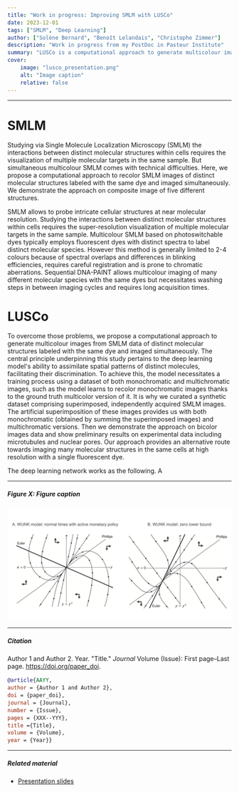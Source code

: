 ```yaml
---
title: "Work in progress: Improving SMLM with LUSCo" 
date: 2023-12-01
tags: ["SMLM", "Deep Learning"]
author: ["Solène Bernard", "Benoît Lelandais", "Christophe Zimmer"]
description: "Work in progress from my PostDoc in Pasteur Institute" 
summary: "LUSCo is a computational approach to generate multicolour images from SMLM data of distinct molecular structures labeled with the same dye and imaged simultaneously." 
cover:
    image: "lusco_presentation.png"
    alt: "Image caption"
    relative: false
---
```

<!-- 
---

##### Download

+ [Paper](paper2.pdf)
+ [Online appendix](appendix2.pdf)
+ [Code and data](https://github.com/pmichaillat/unemployment-gap) -->

---

# SMLM


Studying via Single Molecule Localization Microscopy (SMLM) the interactions between distinct molecular structures within cells requires the visualization of multiple molecular targets in the same sample. But simultaneous multicolour SMLM comes with technical difficulties. Here, we propose a computational approach to recolor SMLM images of distinct molecular structures labeled with the same dye and imaged simultaneously. We demonstrate the approach on composite image of five different structures.

SMLM allows to probe intricate cellular structures at near molecular resolution. Studying the interactions between distinct molecular structures within cells requires the super-resolution visualization of multiple molecular targets in the same sample. Multicolour SMLM based on photoswitchable dyes typically employs fluorescent dyes with distinct spectra to label distinct molecular species. However this method is generally limited to 2-4 colours because of spectral overlaps and differences in blinking efficiencies, requires careful registration and is prone to chromatic aberrations. Sequential DNA-PAINT allows multicolour imaging of many different molecular species with the same dyes but necessitates washing steps in between imaging cycles and requires long acquisition times. 

# LUSCo

To overcome those problems, we propose a computational approach to generate multicolour images from SMLM data of distinct molecular structures labeled with the same dye and imaged simultaneously. The central principle underpinning this study pertains to the deep learning model's ability to assimilate spatial patterns of distinct molecules, facilitating their discrimination. To achieve this, the model necessitates a training process using a dataset of both monochromatic and multichromatic images, such as the model learns to recolor monochromatic images thanks to the ground truth multicolor version of it. It is why we curated a synthetic dataset comprising superimposed, independently acquired SMLM images. The artificial superimposition of these images provides us with both monochromatic (obtained by summing the superimposed images) and multichromatic versions. Then we demonstrate the approach on bicolor images  data and show preliminary results on experimental data including microtubules and nuclear pores. Our approach provides an alternative route towards imaging many molecular structures in the same cells at high resolution with a single fluorescent dye.

The deep learning network works as the following. A 

---

##### Figure X: Figure caption

![](paper2.png)

---

##### Citation

Author 1 and Author 2. Year. "Title." *Journal* Volume (Issue): First page–Last page. https://doi.org/paper_doi.

```BibTeX
@article{AAYY,
author = {Author 1 and Author 2},
doi = {paper_doi},
journal = {Journal},
number = {Issue},
pages = {XXX--YYY},
title ={Title},
volume = {Volume},
year = {Year}}
```

---

##### Related material

+ [Presentation slides](presentation2.pdf)

